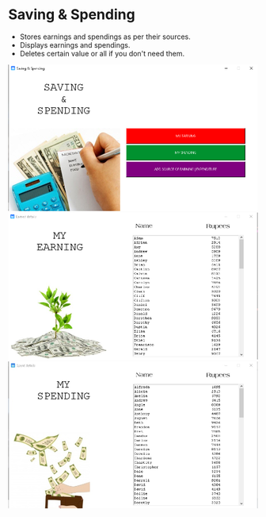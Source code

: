 # Saving & Spending

- Stores earnings and spendings as per their sources.
- Displays earnings and spendings.
- Deletes certain value or all if you don't need them.

<img src="included files/1.jpg">
<img src="included files/2.jpg">
<img src="included files/3.jpg">
